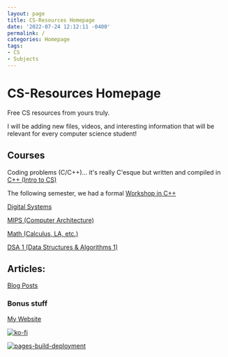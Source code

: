 ```yaml
---
layout: page
title: CS-Resources Homepage
date: '2022-07-24 12:12:11 -0400'
permalink: /
categories: Homepage
tags:
- CS
- Subjects
---
```


# CS-Resources Homepage

Free CS resources from yours truly.

I will be adding new files, videos, and interesting information that will be relevant for every computer science student!


## Courses 

Coding problems (C/C++)... it's really C'esque but written and compiled in 
[C++ (Intro to CS)](https://avipars.github.io/CS-Resources/intro_cs/)

The following semester, we had a formal 
[Workshop in C++](https://avipars.github.io/CS-Resources/cpp_workshop)


[Digital Systems](https://avipars.github.io/CS-Resources/DigitalSystems/)


[MIPS (Computer Architecture)](https://avipars.github.io/CS-Resources/mips/)


[Math (Calculus, LA, etc.)](https://avipars.github.io/CS-Resources/math/)


[DSA 1 (Data Structures & Algorithms 1)](https://avipars.github.io/CS-Resources/data_struct/)


## Articles: 

[Blog Posts](https://cs.aviparshan.com/blog)


### Bonus stuff

[My Website](https://aviparshan.com/)

[![ko-fi](https://ko-fi.com/img/githubbutton_sm.svg)](https://ko-fi.com/J3J81LRFO)

[![pages-build-deployment](https://github.com/avipars/CS-Resources/actions/workflows/pages/pages-build-deployment/badge.svg)](https://github.com/avipars/CS-Resources/actions/workflows/pages/pages-build-deployment)